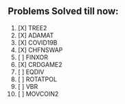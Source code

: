 
## Problems Solved till now:

1. [X] TREE2
2. [X] ADAMAT
3. [X] COVID19B
4. [X] CHFNSWAP
5. [ ] FINXOR
6. [X] CRDGAME2
7. [ ] EQDIV
8. [ ] ROTATPOL
9. [ ] VBR
10. [ ] MOVCOIN2
